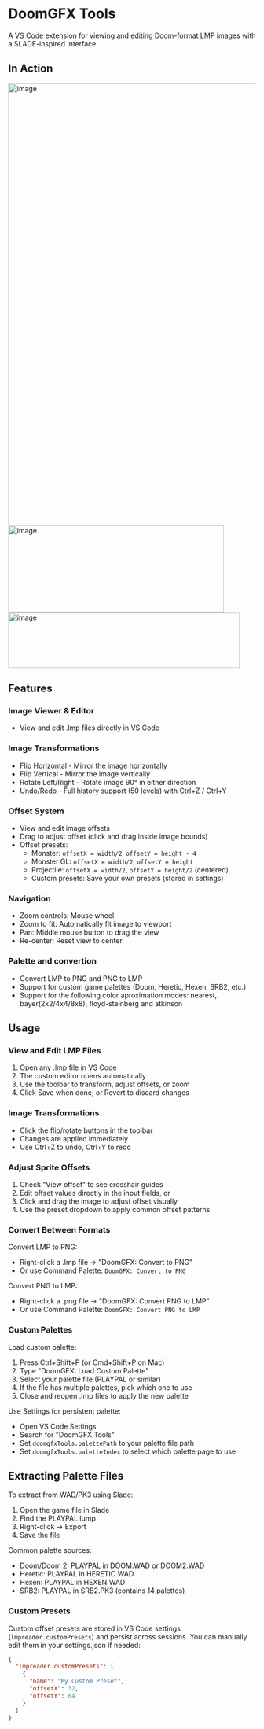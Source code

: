 # DoomGFX Tools
A VS Code extension for viewing and editing Doom-format LMP images with a SLADE-inspired interface.

## In Action
<img width="1598" height="899" alt="image" src="https://github.com/user-attachments/assets/15ef6be9-d5cf-46de-a863-0681db4d706a" />
<img width="439" height="177" alt="image" src="https://github.com/user-attachments/assets/ad3edf97-4bff-4524-9241-2fe8e392631f" /> <img width="471" height="113" alt="image" src="https://github.com/user-attachments/assets/8d30bbc4-ee9b-445e-9eb5-64af5c422dee" />

## Features

### Image Viewer & Editor
- View and edit .lmp files directly in VS Code

### Image Transformations
- Flip Horizontal - Mirror the image horizontally
- Flip Vertical - Mirror the image vertically
- Rotate Left/Right - Rotate image 90° in either direction
- Undo/Redo - Full history support (50 levels) with Ctrl+Z / Ctrl+Y

### Offset System
- View and edit image offsets
- Drag to adjust offset (click and drag inside image bounds)
- Offset presets:
  - Monster: `offsetX = width/2`, `offsetY = height - 4`
  - Monster GL: `offsetX = width/2`, `offsetY = height`
  - Projectile: `offsetX = width/2`, `offsetY = height/2` (centered)
  - Custom presets: Save your own presets (stored in settings)

### Navigation
- Zoom controls: Mouse wheel
- Zoom to fit: Automatically fit image to viewport
- Pan: Middle mouse button to drag the view
- Re-center: Reset view to center

### Palette and convertion
- Convert LMP to PNG and PNG to LMP
- Support for custom game palettes (Doom, Heretic, Hexen, SRB2, etc.)
- Support for the following color aproximation modes: nearest, bayer(2x2/4x4/8x8), floyd-steinberg and atkinson

## Usage

### View and Edit LMP Files
1. Open any .lmp file in VS Code
2. The custom editor opens automatically
3. Use the toolbar to transform, adjust offsets, or zoom
4. Click Save when done, or Revert to discard changes

### Image Transformations
- Click the flip/rotate buttons in the toolbar
- Changes are applied immediately
- Use Ctrl+Z to undo, Ctrl+Y to redo

### Adjust Sprite Offsets
1. Check "View offset" to see crosshair guides
2. Edit offset values directly in the input fields, or
3. Click and drag the image to adjust offset visually
4. Use the preset dropdown to apply common offset patterns

### Convert Between Formats

Convert LMP to PNG:
- Right-click a .lmp file → "DoomGFX: Convert to PNG"
- Or use Command Palette: `DoomGFX: Convert to PNG`

Convert PNG to LMP:
- Right-click a .png file → "DoomGFX: Convert PNG to LMP"
- Or use Command Palette: `DoomGFX: Convert PNG to LMP`

### Custom Palettes

Load custom palette:
1. Press Ctrl+Shift+P (or Cmd+Shift+P on Mac)
2. Type "DoomGFX: Load Custom Palette"
3. Select your palette file (PLAYPAL or similar)
4. If the file has multiple palettes, pick which one to use
5. Close and reopen .lmp files to apply the new palette

Use Settings for persistent palette:
- Open VS Code Settings
- Search for "DoomGFX Tools"
- Set `doomgfxTools.palettePath` to your palette file path
- Set `doomgfxTools.paletteIndex` to select which palette page to use

## Extracting Palette Files

To extract from WAD/PK3 using Slade:
1. Open the game file in Slade
2. Find the PLAYPAL lump
3. Right-click → Export
4. Save the file

Common palette sources:
- Doom/Doom 2: PLAYPAL in DOOM.WAD or DOOM2.WAD
- Heretic: PLAYPAL in HERETIC.WAD
- Hexen: PLAYPAL in HEXEN.WAD
- SRB2: PLAYPAL in SRB2.PK3 (contains 14 palettes)

### Custom Presets
Custom offset presets are stored in VS Code settings (`lmpreader.customPresets`) and persist across sessions. You can manually edit them in your settings.json if needed:

```json
{
  "lmpreader.customPresets": [
    {
      "name": "My Custom Preset",
      "offsetX": 32,
      "offsetY": 64
    }
  ]
}
```

